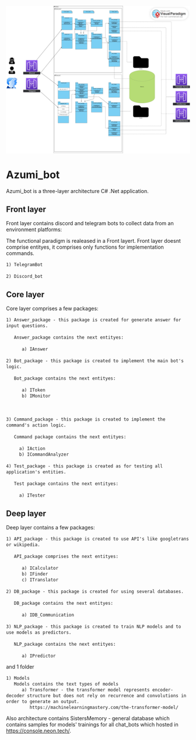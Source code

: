 ![plot](https://github.com/maxim-polyakov/Azumi_bot/blob/main/House.jpg)

# Azumi_bot

Azumi_bot is a three-layer architecture C# .Net application.

  ## Front layer

  Front layer contains discord and telegram bots to collect data from an environment platforms:
  
  The functional paradigm is realeased in a Front layert. Front layer doesnt comprise entityes, it comprises only functions for implementation commands.
  
    1) TelegramBot
          
    2) Discord_bot
    
    
  ## Core layer

  Core layer comprises a few packages:
  
    1) Answer_package - this package is created for generate answer for input questions. 
    
       Answer_package contains the next entityes:
       
          a) IAnswer
        
    2) Bot_package - this package is created to implement the main bot's logic.
    
       Bot_package contains the next entityes:
       
          a) IToken
          b) IMonitor

        
        
    3) Command_package - this package is created to implement the command's action logic.
    
       Command package contains the next entityes:
       
         a) IAction
         b) ICommandAnalyzer
    
    4) Test_package - this package is created as for testing all application's entities. 
       
       Test package contains the next entityes:
       
         a) ITester

  ## Deep layer

  Deep layer contains a few packages:
  
    1) API_package - this package is created to use API's like googletrans or wikipedia.
    
       API_package comprises the next entityes:
       
          a) ICalculator
          b) IFinder
          c) ITranslator
      
    2) DB_package - this package is created for using several databases.
    
       DB_package contains the next entityes:
       
          a) IDB_Communication
            
    3) NLP_package - this package is created to train NLP models and to use models as predictors.
    
       NLP_package contains the next entityes:
       
          a) IPredictor


  and 1 folder
  
    1) Models
       Models contains the text types of models
          a) Transformer - the transformer model represents encoder-decoder structure but does not rely on recurrence and convolutions in order to generate an output. 
             https://machinelearningmastery.com/the-transformer-model/
          
Also architecture contains SistersMemory - general database which contains samples for models' trainings for all chat_bots which hosted in       https://console.neon.tech/.
